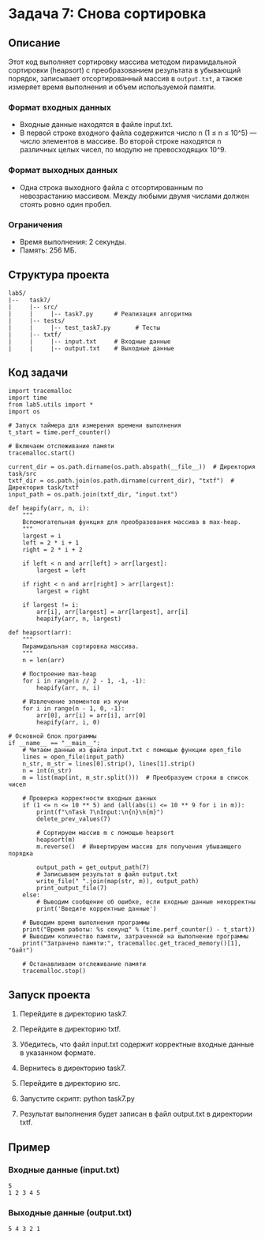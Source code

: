 # Задача 7: Снова сортировка

## Описание

Этот код выполняет сортировку массива методом пирамидальной сортировки (heapsort) с преобразованием результата в убывающий порядок, записывает отсортированный массив в `output.txt`, а также измеряет время выполнения и объем используемой памяти.
### Формат входных данных
- Входные данные находятся в файле input.txt.
- В первой строке входного файла содержится число n (1 ≤ n ≤ 10^5) — число элементов в массиве. Во второй
строке находятся n различных целых чисел, по модулю не превосходящих 10^9.

### Формат выходных данных
- Одна строка выходного файла с отсортированным по невозрастанию массивом. Между любыми двумя числами
должен стоять ровно один пробел.

### Ограничения
- Время выполнения: 2 секунды.
- Память: 256 МБ.

## Структура проекта
```
lab5/
|--   task7/
|     |-- src/
|     |     |-- task7.py      # Реализация алгоритма
|     |-- tests/
|     |     |-- test_task7.py       # Тесты
|     |-- txtf/
|     |     |-- input.txt     # Входные данные
|     |     |-- output.txt    # Выходные данные
```
## Код задачи
```
import tracemalloc
import time
from lab5.utils import *
import os

# Запуск таймера для измерения времени выполнения
t_start = time.perf_counter()

# Включаем отслеживание памяти
tracemalloc.start()

current_dir = os.path.dirname(os.path.abspath(__file__))  # Директория task/src
txtf_dir = os.path.join(os.path.dirname(current_dir), "txtf")  # Директория task/txtf
input_path = os.path.join(txtf_dir, "input.txt")

def heapify(arr, n, i):
    """
    Вспомогательная функция для преобразования массива в max-heap.
    """
    largest = i
    left = 2 * i + 1
    right = 2 * i + 2

    if left < n and arr[left] > arr[largest]:
        largest = left

    if right < n and arr[right] > arr[largest]:
        largest = right

    if largest != i:
        arr[i], arr[largest] = arr[largest], arr[i]
        heapify(arr, n, largest)

def heapsort(arr):
    """
    Пирамидальная сортировка массива.
    """
    n = len(arr)

    # Построение max-heap
    for i in range(n // 2 - 1, -1, -1):
        heapify(arr, n, i)

    # Извлечение элементов из кучи
    for i in range(n - 1, 0, -1):
        arr[0], arr[i] = arr[i], arr[0]
        heapify(arr, i, 0)

# Основной блок программы
if __name__ == "__main__":
    # Читаем данные из файла input.txt с помощью функции open_file
    lines = open_file(input_path)
    n_str, m_str = lines[0].strip(), lines[1].strip()
    n = int(n_str)
    m = list(map(int, m_str.split()))  # Преобразуем строки в список чисел

    # Проверка корректности входных данных
    if (1 <= n <= 10 ** 5) and (all(abs(i) <= 10 ** 9 for i in m)):
        print(f"\nTask 7\nInput:\n{n}\n{m}")
        delete_prev_values(7)

        # Сортируем массив m с помощью heapsort
        heapsort(m)
        m.reverse()  # Инвертируем массив для получения убывающего порядка

        output_path = get_output_path(7)
        # Записываем результат в файл output.txt
        write_file(" ".join(map(str, m)), output_path)
        print_output_file(7)
    else:
        # Выводим сообщение об ошибке, если входные данные некорректны
        print('Введите корректные данные')

    # Выводим время выполнения программы
    print("Время работы: %s секунд" % (time.perf_counter() - t_start))
    # Выводим количество памяти, затраченной на выполнение программы
    print("Затрачено памяти:", tracemalloc.get_traced_memory()[1], "байт")

    # Останавливаем отслеживание памяти
    tracemalloc.stop()

```
## Запуск проекта

1. Перейдите в директорию task7.
2. Перейдите в директорию txtf.
3. Убедитесь, что файл input.txt содержит корректные входные данные в указанном формате.
4. Вернитесь в директорию task7.
5. Перейдите в директорию src.
6. Запустите скрипт:
      python task7.py
   
7. Результат выполнения будет записан в файл output.txt в директории txtf.

## Пример

### Входные данные (input.txt)
```
5
1 2 3 4 5
```


### Выходные данные (output.txt)
```
5 4 3 2 1
```
